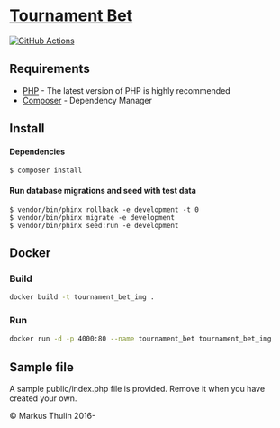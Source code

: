 # [Tournament Bet](https://github.com/thulin82/tournament_bet)

[![GitHub Actions](https://github.com/thulin82/tournament_bet/actions/workflows/github-actions.yml/badge.svg)](https://github.com/thulin82/tournament_bet/actions/workflows/github-actions.yml)

## Requirements

-   [PHP](http://php.net/) - The latest version of PHP is highly recommended
-   [Composer](https://getcomposer.org/) - Dependency Manager

## Install

#### Dependencies

```
$ composer install
```

#### Run database migrations and seed with test data

```
$ vendor/bin/phinx rollback -e development -t 0
$ vendor/bin/phinx migrate -e development
$ vendor/bin/phinx seed:run -e development
```

## Docker

### Build

```bash
docker build -t tournament_bet_img .
```

### Run

```bash
docker run -d -p 4000:80 --name tournament_bet tournament_bet_img
```

## Sample file

A sample public/index.php file is provided. Remove it when you have created your own.

© Markus Thulin 2016-
